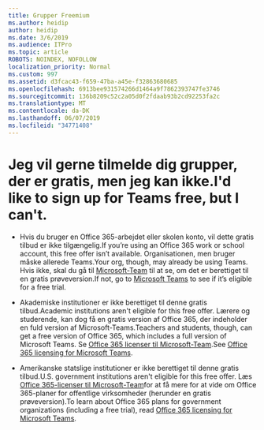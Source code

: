 ```yaml
---
title: Grupper Freemium
ms.author: heidip
author: heidip
ms.date: 3/6/2019
ms.audience: ITPro
ms.topic: article
ROBOTS: NOINDEX, NOFOLLOW
localization_priority: Normal
ms.custom: 997
ms.assetid: d3fcac43-f659-47ba-a45e-f32863680685
ms.openlocfilehash: 6913bee931574266d1464a9f7862393747fe3746
ms.sourcegitcommit: 136b8209c52c2a05d0f2fdaab93b2cd92253fa2c
ms.translationtype: MT
ms.contentlocale: da-DK
ms.lasthandoff: 06/07/2019
ms.locfileid: "34771408"
---
```

# <a name="id-like-to-sign-up-for-teams-free-but-i-cant"></a><span data-ttu-id="6b960-102">Jeg vil gerne tilmelde dig grupper, der er gratis, men jeg kan ikke.</span><span class="sxs-lookup"><span data-stu-id="6b960-102">I'd like to sign up for Teams free, but I can't.</span></span>

- <span data-ttu-id="6b960-103">Hvis du bruger en Office 365-arbejdet eller skolen konto, vil dette gratis tilbud er ikke tilgængelig.</span><span class="sxs-lookup"><span data-stu-id="6b960-103">If you’re using an Office 365 work or school account, this free offer isn’t available.</span></span> <span data-ttu-id="6b960-104">Organisationen, men bruger måske allerede Teams.</span><span class="sxs-lookup"><span data-stu-id="6b960-104">Your org, though, may already be using Teams.</span></span> <span data-ttu-id="6b960-105">Hvis ikke, skal du gå til [Microsoft-Team](https://products.office.com/microsoft-teams/group-chat-software) til at se, om det er berettiget til en gratis prøveversion.</span><span class="sxs-lookup"><span data-stu-id="6b960-105">If not, go to [Microsoft Teams](https://products.office.com/microsoft-teams/group-chat-software) to see if it’s eligible for a free trial.</span></span>

- <span data-ttu-id="6b960-106">Akademiske institutioner er ikke berettiget til denne gratis tilbud.</span><span class="sxs-lookup"><span data-stu-id="6b960-106">Academic institutions aren't eligible for this free offer.</span></span> <span data-ttu-id="6b960-107">Lærere og studerende, kan dog få en gratis version af Office 365, der indeholder en fuld version af Microsoft-Teams.</span><span class="sxs-lookup"><span data-stu-id="6b960-107">Teachers and students, though, can get a free version of Office 365, which includes a full version of Microsoft Teams.</span></span> <span data-ttu-id="6b960-108">Se [Office 365 licenser til Microsoft-Team](https://docs.microsoft.com/microsoftteams/office-365-licensing).</span><span class="sxs-lookup"><span data-stu-id="6b960-108">See [Office 365 licensing for Microsoft Teams](https://docs.microsoft.com/microsoftteams/office-365-licensing).</span></span>

- <span data-ttu-id="6b960-109">Amerikanske statslige institutioner er ikke berettiget til denne gratis tilbud.</span><span class="sxs-lookup"><span data-stu-id="6b960-109">U.S. government institutions aren't eligible for this free offer.</span></span> <span data-ttu-id="6b960-110">Læs [Office 365-licenser til Microsoft-Team](https://docs.microsoft.com/microsoftteams/office-365-licensing)for at få mere for at vide om Office 365-planer for offentlige virksomheder (herunder en gratis prøveversion).</span><span class="sxs-lookup"><span data-stu-id="6b960-110">To learn about Office 365 plans for government organizations (including a free trial), read [Office 365 licensing for Microsoft Teams](https://docs.microsoft.com/microsoftteams/office-365-licensing).</span></span>


